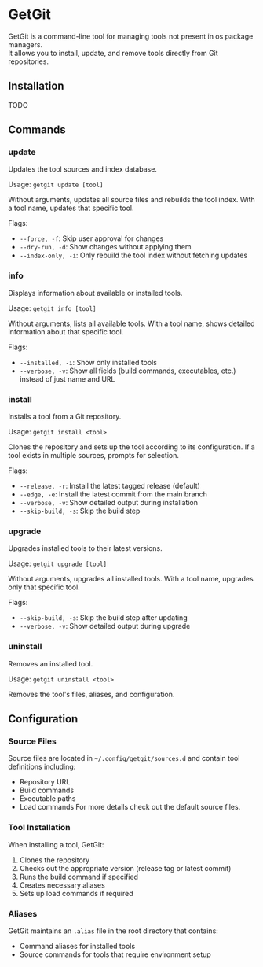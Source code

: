 # GetGit

GetGit is a command-line tool for managing tools not present in os package managers.  
It allows you to install, update, and remove tools directly from Git repositories.

## Installation

TODO

## Commands

### update
Updates the tool sources and index database.

Usage: `getgit update [tool]`

Without arguments, updates all source files and rebuilds the tool index. With a tool name, updates that specific tool.

Flags:
- `--force, -f`: Skip user approval for changes
- `--dry-run, -d`: Show changes without applying them
- `--index-only, -i`: Only rebuild the tool index without fetching updates

### info
Displays information about available or installed tools.

Usage: `getgit info [tool]`

Without arguments, lists all available tools. With a tool name, shows detailed information about that specific tool.

Flags:
- `--installed, -i`: Show only installed tools
- `--verbose, -v`: Show all fields (build commands, executables, etc.) instead of just name and URL

### install
Installs a tool from a Git repository.

Usage: `getgit install <tool>`

Clones the repository and sets up the tool according to its configuration. If a tool exists in multiple sources, prompts for selection.

Flags:
- `--release, -r`: Install the latest tagged release (default)
- `--edge, -e`: Install the latest commit from the main branch
- `--verbose, -v`: Show detailed output during installation
- `--skip-build, -s`: Skip the build step

### upgrade
Upgrades installed tools to their latest versions.

Usage: `getgit upgrade [tool]`

Without arguments, upgrades all installed tools. With a tool name, upgrades only that specific tool.

Flags:
- `--skip-build, -s`: Skip the build step after updating
- `--verbose, -v`: Show detailed output during upgrade

### uninstall
Removes an installed tool.

Usage: `getgit uninstall <tool>`

Removes the tool's files, aliases, and configuration.


## Configuration

### Source Files
Source files are located in `~/.config/getgit/sources.d` and contain tool definitions including:
- Repository URL
- Build commands
- Executable paths
- Load commands
For more details check out the default source files.

### Tool Installation
When installing a tool, GetGit:
1. Clones the repository
2. Checks out the appropriate version (release tag or latest commit)
3. Runs the build command if specified
4. Creates necessary aliases
5. Sets up load commands if required

### Aliases
GetGit maintains an `.alias` file in the root directory that contains:
- Command aliases for installed tools
- Source commands for tools that require environment setup

